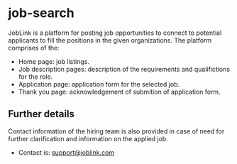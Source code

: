 # job-search
JobLink is a platform for posting job opportunities to connect to potential applicants to fill the positions in the given organizations.
The platform comprises of the:
* Home page: job listings.
* Job description pages: description of the requirements and qualifictions for the role.
* Application page: application form for the selected job.
* Thank you page: acknowledgement of submition of application form.

## Further details
Contact information of the hiring team is also provided in case of need for further clarification and information on the applied job.
* Contact is: support@joblink.com 
